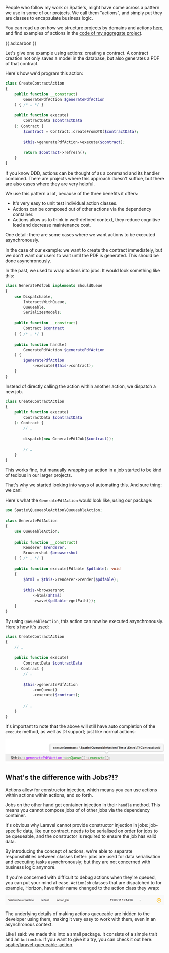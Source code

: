 People who follow my work or Spatie's, might have come across a pattern we use in some of our projects. 
We call them "actions", and simply put they are classes to encapsulate business logic.

You can read up on how we structure projects by domains and actions [here](*/blog/organise-by-domain), 
and find examples of actions in the [code of my aggregate project](*https://github.com/brendt/aggregate.stitcher.io/blob/master/app/Domain/Post/Actions/AddViewAction.php).

{{ ad:carbon }}

Let's give one example using actions: creating a contract.
A contract creation not only saves a model in the database, but also generates a PDF of that contract.

Here's how we'd program this action:

```php
class CreateContractAction
{
    public function __construct(
        GeneratePdfAction $generatePdfAction
    ) { /* … */ }
    
    public function execute(
        ContractData $contractData
    ): Contract {
        $contract = Contract::createFromDTO($contractData);
        
        $this->generatePdfAction->execute($contract);
        
        return $contract->refresh();
    }
}
```

If you know DDD, actions can be thought of as a command and its handler combined.
There are projects where this approach doesn't suffice, but there are also cases where they are very helpful.

We use this pattern a lot, because of the three benefits it offers:

- It's very easy to unit test individual action classes.
- Actions can be composed out of other actions via the dependency container.
- Actions allow us to think in well-defined context, they reduce cognitive load and decrease maintenance cost.

One detail: there are some cases where we want actions to be executed asynchronously. 

In the case of our example: we want to create the contract immediately, 
but we don't want our users to wait until the PDF is generated. 
This should be done asynchronously.

In the past, we used to wrap actions into jobs. It would look something like this:

```php
class GeneratePdfJob implements ShouldQueue
{
    use Dispatchable, 
        InteractsWithQueue, 
        Queueable, 
        SerializesModels;

    public function __construct(
        Contract $contract 
    ) { /* … */ }
    
    public function handle(
        GeneratePdfAction $generatePdfAction
    ) {
        $generatePdfAction
            ->execute($this->contract);
    }
}
```

Instead of directly calling the action within another action, we dispatch a new job.

```php
class CreateContractAction
{
    public function execute(
        ContractData $contractData
    ): Contract {
        // …
        
        dispatch(new GeneratePdfJob($contract));
        
        // …
    }
}
```

This works fine, but manually wrapping an action in a job started to be kind of tedious in our larger projects.

That's why we started looking into ways of automating this. 
And sure thing: we can!

Here's what the `GeneratePdfAction` would look like, using our package:

```php
use Spatie\QueueableAction\QueueableAction;

class GeneratePdfAction
{
    use QueueableAction;

    public function __construct(
        Renderer $renderer,
        Browsershot $browsershot
    ) { /* … */ }
    
    public function execute(Pdfable $pdfable): void
    {
        $html = $this->renderer->render($pdfable);
        
        $this->browsershot
            ->html($html)
            ->save($pdfable->getPath());
    }
}
```

By using `QueueableAction`, this action can now be executed asynchronously.
Here's how it's used:

```php
class CreateContractAction
{
    // …
    
    public function execute(
        ContractData $contractData
    ): Contract {
        // …
        
        $this->generatePdfAction
            ->onQueue()
            ->execute($contract);
            
        // …
    }
}
```

It's important to note that the above will still have auto completion of the `execute` method, 
as well as DI support; just like normal actions:

![](/resources/img/blog/queueable/autocompletion.png)

## What's the difference with Jobs?!?

Actions allow for constructor injection, which means you can use actions within actions within actions, and so forth.

Jobs on the other hand get container injection in their `handle` method. 
This means you cannot compose jobs of of other jobs via the dependency container.

It's obvious why Laravel cannot provide constructor injection in jobs: 
job-specific data, like our contract, needs to be serialised on order for jobs to be queueable, 
and the constructor is required to ensure the job has valid data.

By introducing the concept of actions, we're able to separate responsibilities between classes better:
jobs are used for data serialisation and executing tasks asynchronously; 
but they are not concerned with business logic anymore.  

If you're concerned with difficult to debug actions when they're queued, 
you can put your mind at ease.
`ActionJob` classes that are dispatched to for example, Horizon, 
have their name changed to the action class they wrap:

![](/resources/img/blog/queueable/horizon.png)  

The underlying details of making actions queueable are hidden to the developer using them,
making it very easy to work with them, even in an asynchronous context.

Like I said: we made this into a small package. 
It consists of a simple trait and an `ActionJob`.
If you want to give it a try, you can check it out here: [spatie/laravel-queueable-action](*https://github.com/spatie/laravel-queueable-action).
